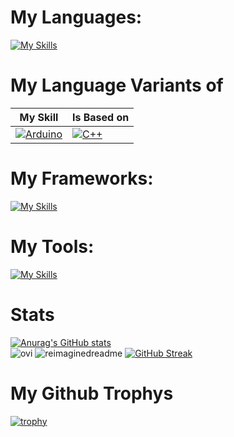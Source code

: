 
# My Languages:
[![My Skills](https://skillicons.dev/icons?i=js,html,css,cs,php,mysql,python,ts,md,cpp)](https://skillicons.dev)

# My Language Variants of
| My Skill             | Is Based on       |
|----------------------|-------------------|
| [![Arduino](https://skillicons.dev/icons?i=arduino)](https://skillicons.dev)  | [![C++](https://skillicons.dev/icons?i=cpp)](https://skillicons.dev)    |


# My Frameworks:
[![My Skills](https://skillicons.dev/icons?i=laravel,nextjs,react,wordpress,dotnet,tailwind)](https://skillicons.dev)

# My Tools:
[![My Skills](https://skillicons.dev/icons?i=blender,figma,vscode,discord,docker)](https://skillicons.dev)

# Stats
[![Anurag's GitHub stats](https://github-readme-stats.vercel.app/api?username=Pascal-Benink&show_icons=true&theme=radical)](https://github.com/anuraghazra/github-readme-stats)\
<img src="https://github-readme-stats.vercel.app/api/top-langs?username=Pascal-Benink&show_icons=true&locale=en&layout=compact&theme=chartreuse-dark" alt="ovi" />
<img src="https://myreadme.vercel.app/api/embed/Pascal-Benink?panels=userstatistics,toprepositories,toplanguages,commitgraph" alt="reimaginedreadme" />
[![GitHub Streak](https://streak-stats.demolab.com?user=Pascal-Benink&theme=monokai&hide_border=false)](https://git.io/streak-stats)

# My Github Trophys
[![trophy](https://github-profile-trophy.vercel.app/?username=Pascal-Benink&theme=monokai)](https://github.com/ryo-ma/github-profile-trophy)
